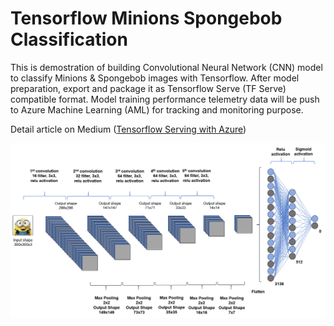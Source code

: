 # Tensorflow Minions Spongebob Classification

This is demostration of building Convolutional Neural Network (CNN) model to classify Minions & Spongebob images with Tensorflow. After model preparation, export and package it as Tensorflow Serve (TF Serve) compatible format. Model training performance telemetry data will be push to Azure Machine Learning (AML) for tracking and monitoring purpose.

Detail article on Medium ([Tensorflow Serving with Azure](https://medium.com/@easonlai888/tensorflow-serving-with-azure-cf7626deb906))

![alt text](https://github.com/easonlai/tensorflow_minions_spongebob_classification/blob/master/images/cnn_model_summary.PNG)


